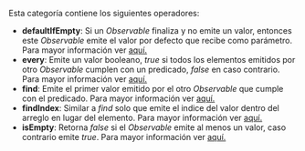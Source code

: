 Esta categoría contiene los siguientes operadores:

- **defaultIfEmpty**: Si un *Observable* finaliza y no emite un valor, entonces este *Observable* emite el valor por defecto que recibe como parámetro. Para mayor información ver [aquí.](https://rxjs.dev/api/operators/defaultIfEmpty)
- **every**: Emite un valor booleano, *true* si todos los elementos emitidos por otro *Observable* cumplen con un predicado, *false* en caso contrario. Para mayor información ver [aquí.](https://rxjs.dev/api/operators/every)
- **find**: Emite el primer valor emitido por el otro *Observable* que cumple con el predicado. Para mayor información ver [aquí.](https://rxjs.dev/api/operators/find)
- **findIndex**: Similar a *find* solo que emite el indice del valor dentro del arreglo en lugar del elemento. Para mayor información ver [aquí.](https://rxjs.dev/api/operators/findIndex)
- **isEmpty**: Retorna *false* si el *Observable* emite al menos un valor, caso contrario emite *true*. Para mayor información ver [aquí.](https://rxjs.dev/api/operators/isEmpty)